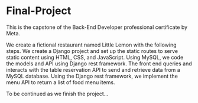 # Final-Project

This is the capstone of the Back-End Developer professional certificate by Meta. 

We create a fictional restaurant named Little Lemon with the following steps.
We create a Django project and set up the static routes to serve static content using HTML, CSS, and JavaScript. 
Using MySQL, we code the models and API using Django rest framework. 
The front end queries and interacts with the table reservation API to send and retrieve data from a MySQL database.
Using the Django rest framework, we implement the menu API to return a list of food menu items.

To be continued as we finish the project...
